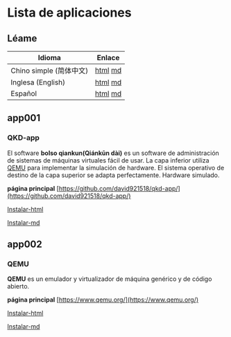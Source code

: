 # Lista de aplicaciones

## Léame
| Idioma | Enlace |
|----------|------|
| Chino simple (简体中文) | [html](./index.html) [md](./README.md) |
| Inglesa (English) | [html](./index.en.html) [md](./README.en.md) |
| Español | [html](./index.es.html) [md](./README.es.md) |

## app001

### QKD-app

  El software **bolso qiankun(Qiánkūn dài)** es un software de administración de sistemas de máquinas virtuales fácil de usar. La capa inferior utiliza [QEMU](https://www.qemu.org/) para implementar la simulación de hardware. El sistema operativo de destino de la capa superior se adapta perfectamente. Hardware simulado.

  **página principal** [https://github.com/david921518/qkd-app/](https://github.com/david921518/qkd-app/)

  [Instalar-html](./app001/index.es.html)

  [Instalar-md](./app001/README.es.md)

## app002

### QEMU

  **QEMU** es un emulador y virtualizador de máquina genérico y de código abierto.

  **página principal** [https://www.qemu.org/](https://www.qemu.org/)

  [Instalar-html](./app002/index.es.html)

  [Instalar-md](./app002/README.es.md)

